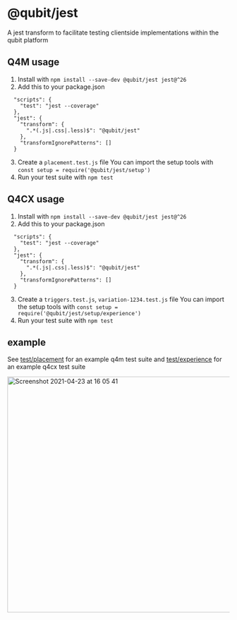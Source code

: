 # @qubit/jest

A jest transform to facilitate testing clientside implementations within the qubit platform

## Q4M usage

1. Install with `npm install --save-dev @qubit/jest jest@^26`
2. Add this to your package.json

```
  "scripts": {
    "test": "jest --coverage"
  },
  "jest": {
    "transform": {
      ".*(.js|.css|.less)$": "@qubit/jest"
    },
    "transformIgnorePatterns": []
  }
```

3. Create a `placement.test.js` file
   You can import the setup tools with `const setup = require('@qubit/jest/setup')`
4. Run your test suite with `npm test`

## Q4CX usage

1. Install with `npm install --save-dev @qubit/jest jest@^26`
2. Add this to your package.json

```
  "scripts": {
    "test": "jest --coverage"
  },
  "jest": {
    "transform": {
      ".*(.js|.css|.less)$": "@qubit/jest"
    },
    "transformIgnorePatterns": []
  }
```

3. Create a `triggers.test.js`, `variation-1234.test.js` file
   You can import the setup tools with `const setup = require('@qubit/jest/setup/experience')`
4. Run your test suite with `npm test`

## example

See [test/placement](test/placement) for an example q4m test suite and [test/experience](test/experience) for an example q4cx test suite

<img width="535" alt="Screenshot 2021-04-23 at 16 05 41" src="https://user-images.githubusercontent.com/640611/115893640-5aa47b80-a450-11eb-83dc-3c7e3722c4c2.png">
